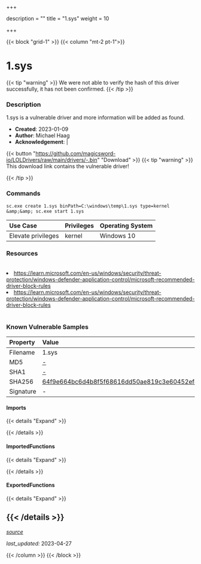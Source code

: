 +++

description = ""
title = "1.sys"
weight = 10

+++


{{< block "grid-1" >}}
{{< column "mt-2 pt-1">}}


# 1.sys 


{{< tip "warning" >}}
We were not able to verify the hash of this driver successfully, it has not been confirmed.
{{< /tip >}}


### Description

1.sys is a vulnerable driver and more information will be added as found.

- **Created**: 2023-01-09
- **Author**: Michael Haag
- **Acknowledgement**:  | [](https://twitter.com/)

{{< button "https://github.com/magicsword-io/LOLDrivers/raw/main/drivers/-.bin" "Download" >}}
{{< tip "warning" >}}
This download link contains the vulnerable driver!

{{< /tip >}}

### Commands

```
sc.exe create 1.sys binPath=C:\windows\temp\1.sys type=kernel &amp;&amp; sc.exe start 1.sys
```

| Use Case | Privileges | Operating System | 
|:---- | ---- | ---- |
| Elevate privileges | kernel | Windows 10 |

### Resources
<br>
<li><a href=" https://learn.microsoft.com/en-us/windows/security/threat-protection/windows-defender-application-control/microsoft-recommended-driver-block-rules"> https://learn.microsoft.com/en-us/windows/security/threat-protection/windows-defender-application-control/microsoft-recommended-driver-block-rules</a></li>
<li><a href="https://learn.microsoft.com/en-us/windows/security/threat-protection/windows-defender-application-control/microsoft-recommended-driver-block-rules">https://learn.microsoft.com/en-us/windows/security/threat-protection/windows-defender-application-control/microsoft-recommended-driver-block-rules</a></li>
<br>

### Known Vulnerable Samples

| Property           | Value |
|:-------------------|:------|
| Filename           | 1.sys |
| MD5                | [-](https://www.virustotal.com/gui/file/-) |
| SHA1               | [-](https://www.virustotal.com/gui/file/-) |
| SHA256             | [64f9e664bc6d4b8f5f68616dd50ae819c3e60452efd5e589d6604b9356841b57](https://www.virustotal.com/gui/file/64f9e664bc6d4b8f5f68616dd50ae819c3e60452efd5e589d6604b9356841b57) |
| Signature         | -   |


#### Imports
{{< details "Expand" >}}

{{< /details >}}
#### ImportedFunctions
{{< details "Expand" >}}

{{< /details >}}
#### ExportedFunctions
{{< details "Expand" >}}

{{< /details >}}
-----



[*source*](https://github.com/magicsword-io/LOLDrivers/tree/main/yaml/1.yaml)

*last_updated:* 2023-04-27








{{< /column >}}
{{< /block >}}
